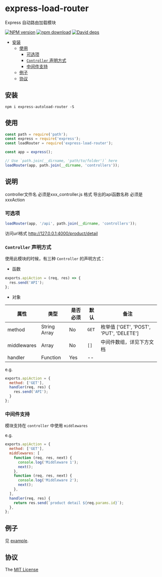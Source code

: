 # express-load-router

Express 自动路由加载模块

[![NPM version][npm-image]][npm-url]
[![npm download][download-image]][download-url]
[![David deps][david-image]][david-url]

[npm-image]: https://img.shields.io/npm/v/express-autoload-router.svg
[npm-url]: https://npmjs.com/package/express-autoload-router
[download-image]: https://img.shields.io/npm/dm/express-autoload-router.svg
[download-url]: https://npmjs.com/package/express-autoload-router
[david-image]: https://img.shields.io/david/SFantasy/express-autoload-router.svg
[david-url]: https://david-dm.org/SFantasy/express-autoload-router

- [安装](#%E5%AE%89%E8%A3%85)
  - [使用](#%E4%BD%BF%E7%94%A8)
    - [可选项](#%E5%8F%AF%E9%80%89%E9%A1%B9)
    - [`Controller` 声明方式](#controller-%E5%A3%B0%E6%98%8E%E6%96%B9%E5%BC%8F)
    - [中间件支持](#%E4%B8%AD%E9%97%B4%E4%BB%B6%E6%94%AF%E6%8C%81)
  - [例子](#%E4%BE%8B%E5%AD%90)
  - [协议](#%E5%8D%8F%E8%AE%AE)

## 安装

```
npm i express-autoload-router -S
```

## 使用

```js
const path = require('path');
const express = require('express');
const loadRouter = require('express-load-router');

const app = express();

// Use `path.join(__dirname, 'path/to/folder')` here
loadRouter(app, path.join(__dirname, 'controllers'));
```
## 说明
controller文件名 必须是xxx_controller.js 格式
导出的api函数名称 必须是xxxAction

### 可选项

```js
loadRouter(app, '/api', path.join(__dirname, 'controllers'));
```
访问url格式 http://127.0.0.1:4000/product/detail

### `Controller` 声明方式

使用此模块的时候，有三种 `Controller` 的声明方式：

- 函数

```js
exports.apiAction = (req, res) => {
  res.send('API');
};
```

- 对象

属性 |  类型  | 是否必须 | 默认 | 备注
---------|--------|----------|---------|-------
method   | String Array |    No    |  `GET`  | 枚举值 ['GET', 'POST', 'PUT', 'DELETE']
middlewares | Array | No     |  `[]`   | 中间件数组，详见下方文档
handler  | Function | Yes    |   --    |

e.g.

```js
exports.apiAction = {
  method: ['GET'],
  handler(req, res) {
    res.send('API');
  }
};
```

### 中间件支持

模块支持在 `controller` 中使用 `middlewares`

e.g.

```js
exports.apiAction = {
  method: ['GET'],
  middlewares: [
    function (req, res, next) {
      console.log('Middleware 1');
      next();
    },
    function (req, res, next) {
      console.log('Middleware 2');
      next();
    },
  ],
  handler(req, res) {
    return res.send(`product detail ${req.params.id}`);
  },
};
```

## 例子

见 [example](example/).

## 协议

The [MIT License](LICENSE)
